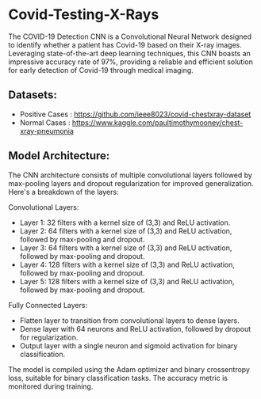 # Covid-Testing-X-Rays

The COVID-19 Detection CNN is a Convolutional Neural Network designed to identify whether a patient has Covid-19 based on their X-ray images. Leveraging state-of-the-art deep learning techniques, this CNN boasts an impressive accuracy rate of 97%, providing a reliable and efficient solution for early detection of Covid-19 through medical imaging.

## Datasets:
- Positive Cases : https://github.com/ieee8023/covid-chestxray-dataset
- Normal Cases : https://www.kaggle.com/paultimothymooney/chest-xray-pneumonia

## Model Architecture:
The CNN architecture consists of multiple convolutional layers followed by max-pooling layers and dropout regularization for improved generalization. Here's a breakdown of the layers:

Convolutional Layers:
- Layer 1: 32 filters with a kernel size of (3,3) and ReLU activation.
- Layer 2: 64 filters with a kernel size of (3,3) and ReLU activation, followed by max-pooling and dropout.
- Layer 3: 64 filters with a kernel size of (3,3) and ReLU activation, followed by max-pooling and dropout.
- Layer 4: 128 filters with a kernel size of (3,3) and ReLU activation, followed by max-pooling and dropout.
- Layer 5: 128 filters with a kernel size of (3,3) and ReLU activation, followed by max-pooling and dropout.

Fully Connected Layers:
- Flatten layer to transition from convolutional layers to dense layers.
- Dense layer with 64 neurons and ReLU activation, followed by dropout for regularization.
- Output layer with a single neuron and sigmoid activation for binary classification.

The model is compiled using the Adam optimizer and binary crossentropy loss, suitable for binary classification tasks. The accuracy metric is monitored during training.
